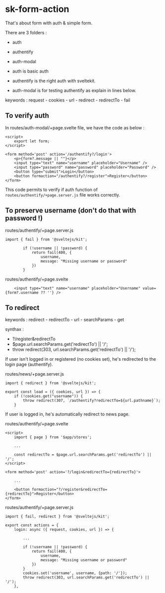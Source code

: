 # sk-form-action

That's about form with auth & simple form.

There are 3 folders :
- auth
- authentify
- auth-modal

- auth is basic auth

- authentify is the right auth with sveltekit.

- auth-modal is for testing authentify as explain in lines below.

keywords : request - cookies - url - redirect - redirectTo - fail

## To verify auth

In routes/auth-modal/+page.svelte file, we have the code as below :

```
<script>
	export let form;
</script>

<form method='post' action='/authentify?/login'>
	<p>{form?.message || ""}</p>
	<input type="text" name="username" placeholder="Username" />
	<input type="password" name="password" placeholder="Password" />
	<button type="submit">Login</button>
	<button formaction="/authentify?/register">Register</button>
</form>
```

This code permits to verify if auth function of `routes/authentify/+page.server.js` file works correctly.

## To preserve username (don't do that with password !)

routes/authentify/+page.server.js

```
import { fail } from '@sveltejs/kit';

		if (!username || !password) {
			return fail(400, {
				username,
				message: "Missing username or password"
			})
		}
```

routes/authentify/+page.svelte

```
	<input type="text" name="username" placeholder="Username" value={form?.username ?? ''} />
```

## To redirect

keywords : redirect - redirectTo - url - searchParams - get

synthax : 
- ?/register&redirectTo 
- $page.url.searchParams.get('redirectTo') || '/'; 
- throw redirect(303, url.searchParams.get('redirectTo') || '/');

If user isn't logged in or registered (no cookies set), he's redirected to the login page (authentify).

routes/news/+page.server.js

```
import { redirect } from '@sveltejs/kit';

export const load = ({ cookies, url }) => {
	if (!cookies.get("username")) {
		throw redirect(307, `/authentify?redirectTo=${url.pathname}`);
	}
```

If user is logged in, he's automatically redirect to news page.

routes/authentify/+page.svelte

```
<script>
	import { page } from '$app/stores';
	
	...

	const redirectTo = $page.url.searchParams.get('redirectTo') || '/';
</script>

<form method='post' action='?/login&redirectTo={redirectTo}'>
	
	...

	<button formaction="?/register&redirectTo={redirectTo}">Register</button>
</form>
```

routes/authentify/+page.server.js

```
import { fail, redirect } from '@sveltejs/kit';

export const actions = {
	login: async ({ request, cookies, url }) => {
		
		...

		if (!username || !password) {
			return fail(400, {
				username,
				message: "Missing username or password"
			})
		}		
		cookies.set('username', username, {path: '/'});
		throw redirect(303, url.searchParams.get('redirectTo') || '/');
	},
```